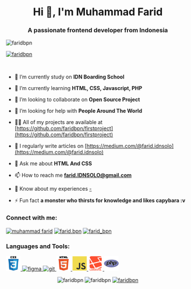 <h1 align="center">Hi 👋, I'm Muhammad Farid</h1>
<h3 align="center">A passionate frontend developer from Indonesia</h3>


<p align="left"> <img src="https://komarev.com/ghpvc/?username=faridbpn&label=Profile%20views&color=0e75b6&style=flat" alt="faridbpn" /> </p>

<p align="left"> <a href="https://github.com/ryo-ma/github-profile-trophy"><img src="https://github-profile-trophy.vercel.app/?username=faridbpn" alt="faridbpn" /></a> </p>

<p align="left"> <a href="https://twitter.com/" target="blank"><img src="https://img.shields.io/twitter/follow/?logo=twitter&style=for-the-badge" alt="" /></a> </p>

- 🔭 I’m currently study on **IDN Boarding School**

- 🌱 I’m currently learning **HTML, CSS, Javascript, PHP**

- 👯 I’m looking to collaborate on **Open Source Project**

- 🤝 I’m looking for help with **People Around The World**

- 👨‍💻 All of my projects are available at [https://github.com/faridbpn/firstproject](https://github.com/faridbpn/firstproject)

- 📝 I regularly write articles on [https://medium.com/@farid.idnsolo](https://medium.com/@farid.idnsolo)

- 💬 Ask me about **HTML And CSS**

- 📫 How to reach me **farid.IDNSOLO@gmail.com**

- 📄 Know about my experiences [-](-)

- ⚡ Fun fact **a monster who thirsts for knowledge and likes capybara :v**

<h3 align="left">Connect with me:</h3>
<p align="left">
<a href="https://linkedin.com/in/muhammad farid" target="blank"><img align="center" src="https://raw.githubusercontent.com/rahuldkjain/github-profile-readme-generator/master/src/images/icons/Social/linked-in-alt.svg" alt="muhammad farid" height="30" width="40" /></a>
<a href="https://instagram.com/farid.bpn" target="blank"><img align="center" src="https://raw.githubusercontent.com/rahuldkjain/github-profile-readme-generator/master/src/images/icons/Social/instagram.svg" alt="farid.bpn" height="30" width="40" /></a>
<a href="https://www.youtube.com/c/farid_bpn" target="blank"><img align="center" src="https://raw.githubusercontent.com/rahuldkjain/github-profile-readme-generator/master/src/images/icons/Social/youtube.svg" alt="farid_bpn" height="30" width="40" /></a>
</p>

<h3 align="left">Languages and Tools:</h3>
<p align="left"> <a href="https://www.w3schools.com/css/" target="_blank" rel="noreferrer"> <img src="https://raw.githubusercontent.com/devicons/devicon/master/icons/css3/css3-original-wordmark.svg" alt="css3" width="40" height="40"/> </a> <a href="https://www.figma.com/" target="_blank" rel="noreferrer"> <img src="https://www.vectorlogo.zone/logos/figma/figma-icon.svg" alt="figma" width="40" height="40"/> </a> <a href="https://git-scm.com/" target="_blank" rel="noreferrer"> <img src="https://www.vectorlogo.zone/logos/git-scm/git-scm-icon.svg" alt="git" width="40" height="40"/> </a> <a href="https://www.w3.org/html/" target="_blank" rel="noreferrer"> <img src="https://raw.githubusercontent.com/devicons/devicon/master/icons/html5/html5-original-wordmark.svg" alt="html5" width="40" height="40"/> </a> <a href="https://developer.mozilla.org/en-US/docs/Web/JavaScript" target="_blank" rel="noreferrer"> <img src="https://raw.githubusercontent.com/devicons/devicon/master/icons/javascript/javascript-original.svg" alt="javascript" width="40" height="40"/> </a> <a href="https://laravel.com/" target="_blank" rel="noreferrer"> <img src="https://raw.githubusercontent.com/devicons/devicon/master/icons/laravel/laravel-plain-wordmark.svg" alt="laravel" width="40" height="40"/> </a>  <img src="https://raw.githubusercontent.com/devicons/devicon/master/icons/php/php-original.svg" alt="php" width="40" height="40"/> </a> </p>

<p align="center">
  <img src="https://github-readme-stats.vercel.app/api?username=faridbpn&show_icons=true&count_private=true&bg_color=00000000&text_color=808080&hide_border=true" alt="faridbpn" />
  <img src="https://github-readme-streak-stats.herokuapp.com?user=faridbpn&theme=onedark&hide_border=true&background=00000000&stroke=80808080" alt="faridbpn" />
  <a href="https://wakatime.com/@faridbpn"> <img src="https://github-readme-stats.vercel.app/api/wakatime?username=faridbpn&show_icons=true&layout=compact&bg_color=00000000&text_color=808080&hide_border=true&range=all_time" alt="faridbpn" /> </a>
</p>
